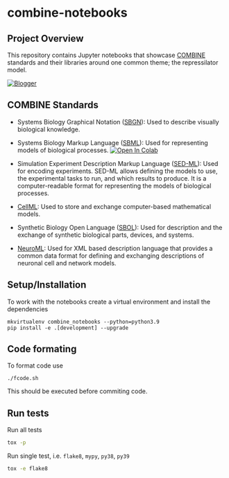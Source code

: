 # combine-notebooks

## Project Overview
This repository contains Jupyter notebooks that showcase [COMBINE](http://co.mbine.org/standards) standards and their libraries around one common theme; the repressilator model.

[![Blogger](https://img.shields.io/badge/Blogger-FF5722?style=for-the-badge&logo=blogger&logoColor=white)](https://combine-notebooks-gsoc-2022.blogspot.com/) 
## COMBINE Standards

- Systems Biology Graphical Notation ([SBGN](https://github.com/sbgn/libsbgn)): Used to describe visually biological knowledge.
- Systems Biology Markup Language ([SBML](https://github.com/sbmlteam/libsbml)): Used for representing models of biological processes. [![Open In Colab](https://colab.research.google.com/assets/colab-badge.svg)](https://colab.research.google.com/github/combine-org/combine-notebooks/blob/libsbml-notebook/src/combine_notebooks/notebooks/output-file-sbml.ipynb)

- Simulation Experiment Description Markup Language ([SED-ML](https://github.com/fbergmann/libSEDML)): Used for encoding experiments. SED-ML allows defining the models to use, the experimental tasks to run, and which results to produce. It is a computer-readable format for representing the models of biological processes.
- [CellML](https://github.com/cellml/libcellml): Used to store and exchange computer-based mathematical models.
- Synthetic Biology Open Language ([SBOL](https://github.com/SynBioDex/pySBOL3)): Used for description and the exchange of synthetic biological parts, devices, and systems.
- [NeuroML](https://github.com/NeuroML/pyNeuroML): Used for XML based description language that provides a common data format for defining and exchanging descriptions of neuronal cell and network models.

## Setup/Installation

To work with the notebooks create a virtual environment and install the dependencies

``` 
mkvirtualenv combine_notebooks --python=python3.9
pip install -e .[development] --upgrade
```

## Code formating
To format code use
```
./fcode.sh 
```
This should be executed before commiting code.

## Run tests
Run all tests
```bash
tox -p
```

Run single test, i.e. `flake8`, `mypy`, `py38`, `py39`
```bash
tox -e flake8
```